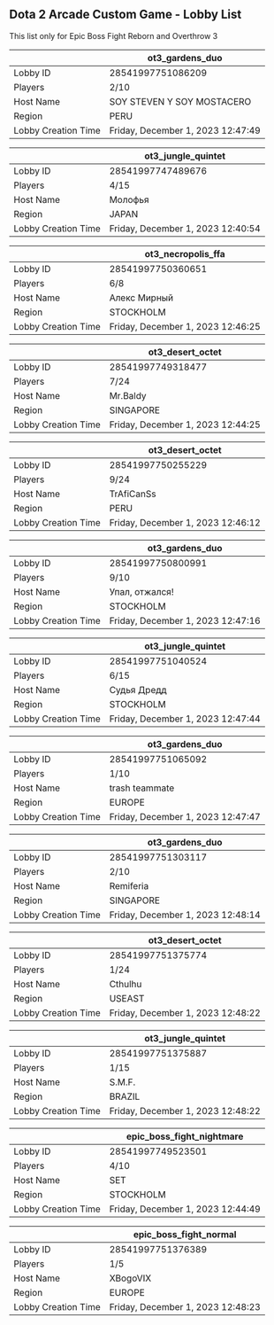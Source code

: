 ## Dota 2 Arcade Custom Game - Lobby List

This list only for Epic Boss Fight Reborn and Overthrow 3

|  | ot3_gardens_duo |
| ------ | ------ |
| Lobby ID | 28541997751086209 |
| Players | 2/10 |
| Host Name | SOY STEVEN Y SOY MOSTACERO |
| Region | PERU |
| Lobby Creation Time | Friday, December 1, 2023 12:47:49 |


|  | ot3_jungle_quintet |
| ------ | ------ |
| Lobby ID | 28541997747489676 |
| Players | 4/15 |
| Host Name | Молофья |
| Region | JAPAN |
| Lobby Creation Time | Friday, December 1, 2023 12:40:54 |


|  | ot3_necropolis_ffa |
| ------ | ------ |
| Lobby ID | 28541997750360651 |
| Players | 6/8 |
| Host Name | Алекс Мирный |
| Region | STOCKHOLM |
| Lobby Creation Time | Friday, December 1, 2023 12:46:25 |


|  | ot3_desert_octet |
| ------ | ------ |
| Lobby ID | 28541997749318477 |
| Players | 7/24 |
| Host Name | Mr.Baldy |
| Region | SINGAPORE |
| Lobby Creation Time | Friday, December 1, 2023 12:44:25 |


|  | ot3_desert_octet |
| ------ | ------ |
| Lobby ID | 28541997750255229 |
| Players | 9/24 |
| Host Name | TrAfiCanSs |
| Region | PERU |
| Lobby Creation Time | Friday, December 1, 2023 12:46:12 |


|  | ot3_gardens_duo |
| ------ | ------ |
| Lobby ID | 28541997750800991 |
| Players | 9/10 |
| Host Name | Упал, отжался! |
| Region | STOCKHOLM |
| Lobby Creation Time | Friday, December 1, 2023 12:47:16 |


|  | ot3_jungle_quintet |
| ------ | ------ |
| Lobby ID | 28541997751040524 |
| Players | 6/15 |
| Host Name | Судья Дредд |
| Region | STOCKHOLM |
| Lobby Creation Time | Friday, December 1, 2023 12:47:44 |


|  | ot3_gardens_duo |
| ------ | ------ |
| Lobby ID | 28541997751065092 |
| Players | 1/10 |
| Host Name | trash teammate |
| Region | EUROPE |
| Lobby Creation Time | Friday, December 1, 2023 12:47:47 |


|  | ot3_gardens_duo |
| ------ | ------ |
| Lobby ID | 28541997751303117 |
| Players | 2/10 |
| Host Name | Remiferia |
| Region | SINGAPORE |
| Lobby Creation Time | Friday, December 1, 2023 12:48:14 |


|  | ot3_desert_octet |
| ------ | ------ |
| Lobby ID | 28541997751375774 |
| Players | 1/24 |
| Host Name | Cthulhu |
| Region | USEAST |
| Lobby Creation Time | Friday, December 1, 2023 12:48:22 |


|  | ot3_jungle_quintet |
| ------ | ------ |
| Lobby ID | 28541997751375887 |
| Players | 1/15 |
| Host Name | S.M.F. |
| Region | BRAZIL |
| Lobby Creation Time | Friday, December 1, 2023 12:48:22 |


|  | epic_boss_fight_nightmare |
| ------ | ------ |
| Lobby ID | 28541997749523501 |
| Players | 4/10 |
| Host Name | SET |
| Region | STOCKHOLM |
| Lobby Creation Time | Friday, December 1, 2023 12:44:49 |


|  | epic_boss_fight_normal |
| ------ | ------ |
| Lobby ID | 28541997751376389 |
| Players | 1/5 |
| Host Name | XBogoVIX |
| Region | EUROPE |
| Lobby Creation Time | Friday, December 1, 2023 12:48:23 |


